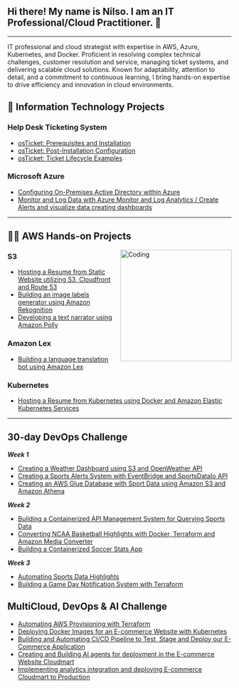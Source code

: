 ## Hi there! My name is Nilso. I am an IT Professional/Cloud Practitioner. 👋
---
IT professional and cloud strategist with expertise in AWS, Azure, Kubernetes, and Docker. Proficient in resolving complex technical challenges, customer resolution and service, managing ticket systems, and delivering scalable cloud solutions. Known for adaptability, attention to detail, and a commitment to continuous learning, I bring hands-on expertise to drive efficiency and innovation in cloud environments.

<h2>📂 Information Technology Projects</h2>

### Help Desk Ticketing System
- [osTicket: Prerequisites and Installation](https://github.com/nilsojc/osticket-prereqs) 
- [osTicket: Post-Installation Configuration](https://github.com/nilsojc/post-install-config) 
- [osTicket: Ticket Lifecycle Examples](https://github.com/nilsojc/ticket-lifecycle) 

### Microsoft Azure
- [Configuring On-Premises Active Directory within Azure](https://github.com/nilsojc/configure-ad) 
- [Monitor and Log Data with Azure Monitor and Log Analytics / Create Alerts and visualize data creating dashboards](https://github.com/nilsojc/azure-log-dashboard)


---



<h2>👨‍💻 AWS Hands-on Projects</h2>   
<img align="right" alt="Coding" width="250" src="https://media.licdn.com/dms/image/v2/D4E22AQEx3Bh092HTtA/feedshare-shrink_800/feedshare-shrink_800/0/1700101809100?e=2147483647&v=beta&t=5URA87r12cXDSJayTKHW9Fo-_70mxoCCPpGYXYcw_Fs">

### S3

- [Hosting a Resume from Static Website utilizing S3, Cloudfront and Route 53](https://github.com/nilsojc/resumefromstaticwebsite)
- [Building an image labels generator using Amazon Rekognition](https://github.com/nilsojc/labelswithamazon)
- [Developing a text narrator using Amazon Polly](https://github.com/nilsojc/amazonpollywiths3)

### Amazon Lex

- [Building a language translation bot using Amazon Lex](https://github.com/nilsojc/languagebotamazonlex)


### Kubernetes
- [Hosting a Resume from Kubernetes using Docker and Amazon Elastic Kubernetes Services](https://github.com/nilsojc/kubernetesresume)


---

<h2>30-day DevOps Challenge</h2>   

***Week 1***
  - [Creating a Weather Dashboard using S3 and OpenWeather API](https://github.com/nilsojc/weatherdash)
  - [Creating a Sports Alerts System with EventBridge and SportsDataIo API](https://github.com/nilsojc/gamedaynotifications)
  - [Creating an AWS Glue Database with Sport Data using Amazon S3 and Amazon Athena](https://github.com/nilsojc/epldatalake)

***Week 2***
  - [Building a Containerized API Management System for Querying Sports Data](https://github.com/nilsojc/serieapipeline)
  - [Converting NCAA Basketball Highlights with Docker, Terraform and Amazon Media Converter](https://github.com/nilsojc/championsleaguegametime)
  - [Building a Containerized Soccer Stats App](https://github.com/nilsojc/soccerdocker)

***Week 3***
 - [Automating Sports Data Highlights](https://github.com/nilsojc/sportsdatabackup)
 - [Building a Game Day Notification System with Terraform](https://github.com/nilsojc/automategameday)
   
<h2>MultiCloud, DevOps & AI Challenge</h2> 

- [Automating AWS Provisioning with Terraform](https://github.com/nilsojc/multicloud1)
- [Deploying Docker Images for an E-commerce Website with Kubernetes](https://github.com/nilsojc/multicloud2)
- [Building and Automating CI/CD Pipeline to Test, Stage and Deploy our E-Commerce Application](https://github.com/nilsojc/multicloud3)
- [Creating and Building AI agents for deployment in the E-commerce Website Cloudmart](https://github.com/nilsojc/multicloud4)
- [Implementing analytics integration and deploying E-commerce Cloudmart to Production](https://github.com/nilsojc/multicloud5)


<!--
**Nil8888/Nil8888** is a ✨ _special_ ✨ repository because its `README.md` (this file) appears on your GitHub profile.

Here are some ideas to get you started:

- 🔭 I’m currently working on ...
- 🌱 I’m currently learning ...
- 👯 I’m looking to collaborate on ...
- 🤔 I’m looking for help with ...
- 💬 Ask me about ...
- 📫 How to reach me: ...
- 😄 Pronouns: ...
- ⚡ Fun fact: ...
-->
